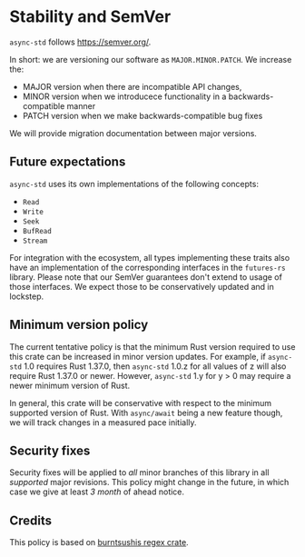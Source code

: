 # Stability and SemVer

`async-std` follows https://semver.org/.

In short: we are versioning our software as `MAJOR.MINOR.PATCH`. We increase the:

* MAJOR version when there are incompatible API changes,
* MINOR version when we introducece functionality in a backwards-compatible manner
* PATCH version when we make backwards-compatible bug fixes

We will provide migration documentation between major versions.

## Future expectations

`async-std` uses its own implementations of the following concepts:

* `Read`
* `Write`
* `Seek`
* `BufRead`
* `Stream`

For integration with the ecosystem, all types implementing these traits also have an implementation of the corresponding interfaces in the `futures-rs` library.
Please note that our SemVer guarantees don't extend to usage of those interfaces. We expect those to be conservatively updated and in lockstep.

## Minimum version policy

The current tentative policy is that the minimum Rust version required to use this crate can be increased in minor version updates. For example, if `async-std` 1.0 requires Rust 1.37.0, then `async-std` 1.0.z for all values of z will also require Rust 1.37.0 or newer. However, `async-std` 1.y for y > 0 may require a newer minimum version of Rust.

In general, this crate will be conservative with respect to the minimum supported version of Rust. With `async/await` being a new feature though, we will track changes in a measured pace initially.

## Security fixes

Security fixes will be applied to _all_ minor branches of this library in all _supported_ major revisions. This policy might change in the future, in which case we give at least _3 month_ of ahead notice.

## Credits

This policy is based on [burntsushis regex crate][regex-policy].

[regex-policy]: https://github.com/rust-lang/regex#minimum-rust-version-policy
